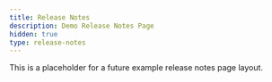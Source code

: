 ```yaml
---
title: Release Notes
description: Demo Release Notes Page
hidden: true
type: release-notes
---
```


This is a placeholder for a future example release notes page layout.